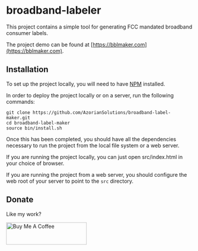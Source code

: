 # broadband-labeler
This project contains a simple tool for generating FCC mandated broadband consumer labels.

The project demo can be found at [https://bblmaker.com](https://bblmaker.com).

## Installation

To set up the project locally, you will need to have [NPM](https://www.npmjs.com) installed.

In order to deploy the project locally or on a server, run the following commands:

```
git clone https://github.com/AzorianSolutions/broadband-label-maker.git
cd broadband-label-maker
source bin/install.sh
```

Once this has been completed, you should have all the dependencies necessary to run the project from
the local file system or a web server.

If you are running the project locally, you can just open src/index.html in your choice of browser.

If you are running the project from a web server, you should configure the web root of your server to
point to the `src` directory.

## Donate

Like my work?

<a href="https://www.buymeacoffee.com/AzorianMatt" target="_blank"><img src="https://cdn.buymeacoffee.com/buttons/v2/default-blue.png" alt="Buy Me A Coffee" style="height: 60px !important;width: 217px !important;" ></a>